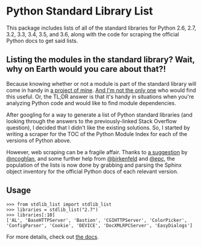 Python Standard Library List
============================

This package includes lists of all of the standard libraries for Python 2.6, 2.7, 3.2, 3.3, 3.4, 3.5, and 3.6, along with the code for scraping the official Python docs to get said lists.

Listing the modules in the standard library? Wait, why on Earth would you care about that?!
-------------------------------------------------------------------------------------------

Because knowing whether or not a module is part of the standard library will come in handy in [a project of mine](https://github.com/jackmaney/pypt). [And I'm not the only one](http://stackoverflow.com/questions/6463918/how-can-i-get-a-list-of-all-the-python-standard-library-modules) who would find this useful. Or, the TL;DR answer is that it's handy in situations when you're analyzing Python code and would like to find module dependencies.

After googling for a way to generate a list of Python standard libraries (and looking through the answers to the previously-linked Stack Overflow question), I decided that I didn't like the existing solutions. So, I started by writing a scraper for the TOC of the Python Module Index for each of the versions of Python above.

However, web scraping can be a fragile affair. Thanks to [a suggestion](https://github.com/jackmaney/python-stdlib-list/issues/1#issuecomment-86517208) by [@ncoghlan](https://github.com/ncoghlan), and some further help from [@birkenfeld](https://github.com/birkenfeld) and [@epc](https://github.com/epc), the population of the lists is now done by grabbing and parsing the Sphinx object inventory for the official Python docs of each relevant version.

Usage
-----

    >>> from stdlib_list import stdlib_list
    >>> libraries = stdlib_list("2.7")
    >>> libraries[:10]
    ['AL', 'BaseHTTPServer', 'Bastion', 'CGIHTTPServer', 'ColorPicker', 'ConfigParser', 'Cookie', 'DEVICE', 'DocXMLRPCServer', 'EasyDialogs']

For more details, check out [the docs](http://python-stdlib-list.readthedocs.org/en/latest/).

